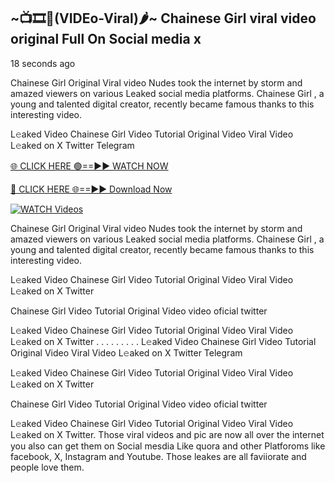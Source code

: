 ## ~📺🎞️👙(VIDEo-Viral)🌶~ Chainese Girl     viral video original Full On Social media x 

18 seconds ago

Chainese Girl     Original Viral video Nudes took the internet by storm and amazed viewers on various Leaked social media platforms. Chainese Girl    , a young and talented digital creator, recently became famous thanks to this interesting video.

L𝚎aked Video Chainese Girl     Video Tutorial Original Video Viral Video L𝚎aked on X Twitter Telegram

[🌐 CLICK HERE 🟢==►► WATCH NOW](https://cutt.ly/0rtR8jlR)

[🔴 CLICK HERE 🌐==►► Download Now](https://cutt.ly/SrtR4cwq)

[![WATCH Videos](https://i.imgur.com/dJHk4Zq.gif)](https://cutt.ly/0rtR8jlR)

Chainese Girl     Original Viral video Nudes took the internet by storm and amazed viewers on various Leaked social media platforms. Chainese Girl     , a young and talented digital creator, recently became famous thanks to this interesting video.

L𝚎aked Video Chainese Girl     Video Tutorial Original Video Viral Video L𝚎aked on X Twitter

Chainese Girl     Video Tutorial Original Video video oficial twitter

L𝚎aked Video Chainese Girl     Video Tutorial Original Video Viral Video L𝚎aked on X Twitter
. . . . . . . . . L𝚎aked Video Chainese Girl     Video Tutorial Original Video Viral Video L𝚎aked on X Twitter Telegram

L𝚎aked Video Chainese Girl     Video Tutorial Original Video Viral Video L𝚎aked on X Twitter

Chainese Girl      Video Tutorial Original Video video oficial twitter

L𝚎aked Video Chainese Girl      Video Tutorial Original Video Viral Video L𝚎aked on X Twitter.
Those viral videos and pic are now all over the internet you also can get them on Social mesdia Like quora and other Platforoms like facebook, X, Instagram and Youtube. Those leakes are all faviiorate and people love them.

